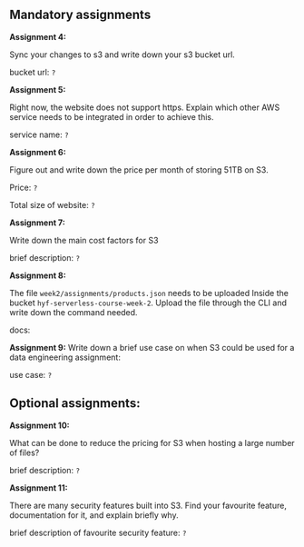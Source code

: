 ## Mandatory assignments

**Assignment 4:**

Sync your changes to s3 and write down your s3 bucket url.

bucket url: `?`

**Assignment 5:**

Right now, the website does not support https. Explain which other AWS service needs to be integrated in order to achieve this.

service name: `?`

**Assignment 6:**

Figure out and write down the price per month of storing 51TB on S3.

Price: `?`

Total size of website: `?`

**Assignment 7:**

Write down the main cost factors for S3

brief description: `?`

**Assignment 8:**

The file `week2/assignments/products.json` needs to be uploaded Inside the bucket `hyf-serverless-course-week-2`. Upload the file through the CLI and write down the command needed.

docs:

**Assignment 9:**
Write down a brief use case on when S3 could be used for a data engineering assignment:

use case: `?`

## Optional assignments:

**Assignment 10:**

What can be done to reduce the pricing for S3 when hosting a large number of files?

brief description: `?`

**Assignment 11:**

There are many security features built into S3. Find your favourite feature, documentation for it, and explain briefly why.

brief description of favourite security feature: `?`
